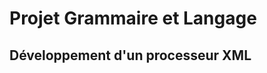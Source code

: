 Projet Grammaire et Langage
===========================

Développement d'un processeur XML
---------------------------------